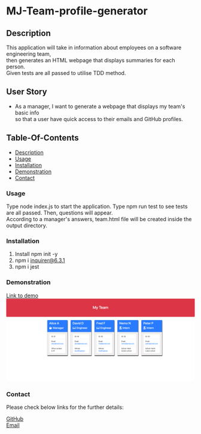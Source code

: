 # MJ-Team-profile-generator

## Description

This application will take in information about employees on a software engineering team,</br> 
then generates an HTML webpage that displays summaries for each person.</br>
Given tests are all passed to utilise TDD method.

## User Story

* As a manager, I want to generate a webpage that displays my team's basic info</br>
 so that a user have quick access to their emails and GitHub profiles.

## Table-Of-Contents
  * [Description](#description)
  * [Usage](#usage)
  * [Installation](#installation)
  * [Demonstration](#demonstration)
  * [Contact](#contact)

  ### Usage
  Type node index.js to start the application. Type npm run test to see tests are all passed.
  Then, questions will appear.</br> 
  According to a manager's answers, team.html file will be created inside the output directory.

  ### Installation
  1. Install npm init -y
  2. npm i inquirer@6.3.1
  3. npm i jest

  ### Demonstration
 [Link to demo](https://drive.google.com/file/d/19Sc7juF5HCdN2E_bzLfH6mA5DWGi_VYy/view)</br>
 ![Screenshot](./assets/screencapture-127-0-0-1-5500-MJ-Team-profile-generator-output-team-html-2024-01-22-18_29_39.png)

 ### Contact
 Please check below links for the further details:</br>

[GitHub](https://github.com/Salala1005/MJ-Team-profile-generator)</br>
<a href="mailto:jin.mijeong@gmail.com?">Email</a>